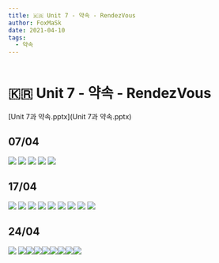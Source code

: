 ```yaml
---
title: 🇰🇷 Unit 7 - 약속 - RendezVous
author: FoxMaSk
date: 2021-04-10
tags:
  - 약속
---
```

```table-of-contents
```

# 🇰🇷 Unit 7 - 약속 - RendezVous

[Unit 7과 약속.pptx](Unit 7과 약속.pptx) 

## 07/04

![](Unit%207%20약속_1.png)
![](Unit%207%20약속_2.png)
![](Unit%207%20약속_3.png)
![](Unit%207%20약속_4.png)
![](Unit%207%20약속_5.png)

## 17/04

![](Unit%207_1704_screenshot1.png)
![](Unit%207_1704_screenshot2.png)
![](Unit%207_1704_screenshot3.png)
![](Unit%207_1704_screenshot4.png)
![](Unit%207_1704_screenshot5.png)
![](Unit%207_1704_screenshot6.png)
![](Unit%207_1704_screenshot7.png)
![](Unit%207_1704_screenshot8.png)
![](Unit%207_1704_screenshot9.png)


## 24/04
![](Unit%207_2205_screenshot1.png)
![](Unit%207_screenshot1.png)![](Unit%207_screenshot2.png)![](Unit%207_screenshot3.png)![](Unit%207_screenshot4.png)![](Unit%207_screenshot5.png)![](Unit%207_screenshot6.png)![](Unit%207_screenshot7.png)![](Unit%207_screenshot8.png)